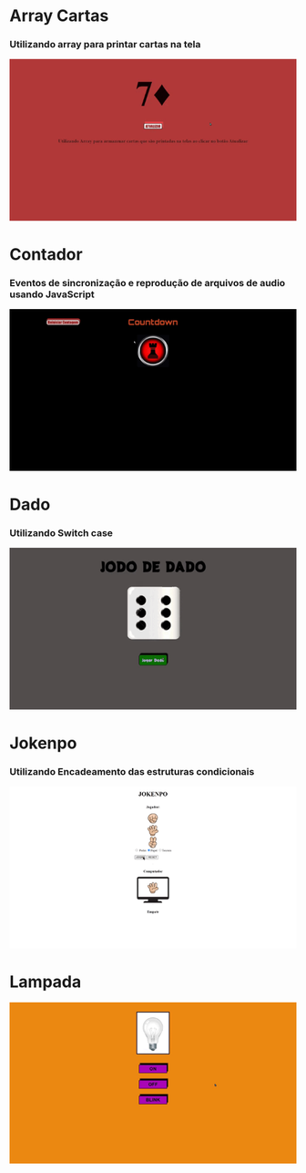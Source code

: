 # Array Cartas
### Utilizando array para printar cartas na tela
![](gifs/cartas.gif)

# Contador
### Eventos de sincronização e reprodução de arquivos de audio usando JavaScript
![](gifs/contador.gif)

# Dado
###  Utilizando Switch case
![](gifs/dado.gif)

# Jokenpo
### Utilizando Encadeamento das estruturas condicionais
![](gifs/Jokenpo.gif)

# Lampada
![](gifs/lampada.gif)
